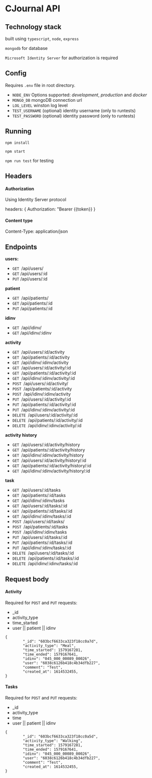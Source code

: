 # CJournal API

## Technology stack

built using `typescript`, `node`, `express`

`mongodb` for database

`Microsoft Identity Server` for authorization is required

## Config

Requires `.env` file in root directory.

-   `NODE_ENV` Options supported: _development_, _production_ and _docker_
-   `MONGO_DB` mongoDB connection url
-   `LOG_LEVEL` winston log level
-   `TEST_USERNAME` (optional) identity username (only to runtests)
-   `TEST_PASSWORD` (optional) identity password (only to runtests)

## Running

`npm install`

`npm start`

`npm run test` for testing

## Headers

#### Authorization

Using Identity Server protocol

headers: { Authorization: "Bearer {{token}} }

#### Content type

Content-Type: application/json

## Endpoints

**users:**

-   `GET `/api/users/
-   `GET` /api/users/:id
-   `PUT` /api/users/:id

**patient**

-   `GET `/api/patients/
-   `GET` /api/patients/:id
-   `PUT` /api/patients/:id

**idinv**

-   `GET `/api/idinv/
-   `GET` /api/idinv/:idinv

**activity**

-   `GET `/api/users/:id/activity
-   `GET `/api/patients/:id/activity
-   `GET `/api/idinv/:idinv/activity
-   `GET `/api/users/:id/activity/:id
-   `GET `/api/patients/:id/activity/:id
-   `GET `/api/idinv/:idinv/activity/:id
-   `POST `/api/users/:id/activity/
-   `POST `/api/patients/:id/activity
-   `POST `/api/idinv/:idinv/activity
-   `PUT `/api/users/:id/activity/:id
-   `PUT `/api/patients/:id/activity/:id
-   `PUT `/api/idinv/:idinv/activity/:id
-   `DELETE `/api/users/:id/activity/:id
-   `DELETE `/api/patients/:id/activity/:id
-   `DELETE `/api/idinv/:idinv/activity/:id

**activity history**

-   `GET `/api/users/:id/activity/history
-   `GET `/api/patients/:id/activity/history
-   `GET `/api/idinv/:idinv/activity/history
-   `GET `/api/users/:id/activity/history/:id
-   `GET `/api/patients/:id/activity/history/:id
-   `GET `/api/idinv/:idinv/activity/history/:id

**task**

-   `GET `/api/users/:id/tasks
-   `GET `/api/patients/:id/tasks
-   `GET `/api/idinv/:idinv/tasks
-   `GET `/api/users/:id/tasks/:id
-   `GET `/api/patients/:id/tasks/:id
-   `GET `/api/idinv/:idinv/tasks/:id
-   `POST `/api/users/:id/tasks/
-   `POST `/api/patients/:id/tasks
-   `POST `/api/idinv/:idinv/tasks
-   `PUT `/api/users/:id/tasks/:id
-   `PUT `/api/patients/:id/tasks/:id
-   `PUT `/api/idinv/:idinv/tasks/:id
-   `DELETE `/api/users/:id/tasks/:id
-   `DELETE `/api/patients/:id/tasks/:id
-   `DELETE `/api/idinv/:idinv/tasks/:id

## Request body

#### Activity

Required for `POST` and `PUT` requests:

-   \_id
-   activity_type
-   time_started
-   user || patient || idinv

```
{
        "_id": "603bcf6633ca323f18cc0a7d",
        "activity_type": "Meal",
        "time_started": 1579167281,
        "time_ended": 1579167641,
        "idinv": "045_000_00089_00026",
        "user": "6038c6126b418c4b34dfb227",
        "comment": "Test",
        "created_at": 1614532455,
}
```

#### Tasks

Required for `POST` and `PUT` requests:

-   \_id
-   activity_type
-   time
-   user || patient || idinv

```
{
        "_id": "603bcf6633ca323f18cc0a5d",
        "activity_type": "Walking",
        "time_started": 1579167281,
        "time_ended": 1579167641,
        "idinv": "045_000_00089_00026",
        "user": "6038c6126b418c4b34dfb227",
        "comment": "Test",
        "created_at": 1614532455,
}
```

